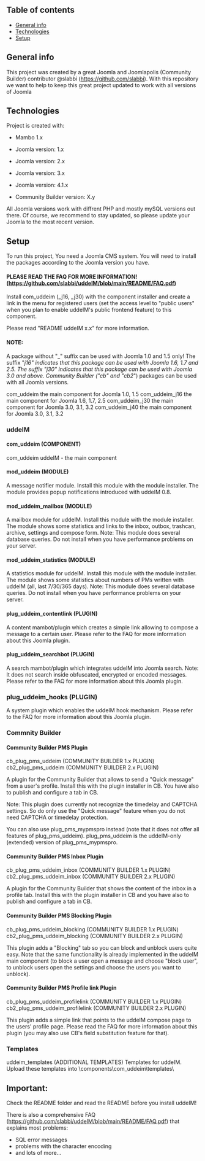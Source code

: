 ## Table of contents
* [General info](#general-info)
* [Technologies](#technologies)
* [Setup](#setup)

## General info
This project was created by a great Joomla and Joomlapolis (Community Builder) contributor @slabbi (https://github.com/slabbi).
With this repository we want to help to keep this great project updated to work with all versions of Joomla
	
## Technologies

Project is created with:
* Mambo 1.x
* Joomla version: 1.x
* Joomla version: 2.x
* Joomla version: 3.x
* Joomla version: 4.1.x

* Community Builder version: X.y

All Joomla versions work with diffrent PHP and mostly mySQL versions out there.
Of course, we recommend to stay updated, so please update your Joomla to the most recent version.
	
## Setup
To run this project, You need a Joomla CMS system. You will need to install the packages according to the Joomla version you have.

#### PLEASE READ THE FAQ FOR MORE INFORMATION! (https://github.com/slabbi/uddeIM/blob/main/README/FAQ.pdf)

Install com_uddeim (_j16, _j30) with the component installer and create a link in the menu for registered users (set the access level to "public users" when you plan to enable uddeIM's public frontend feature) to this component.

Please read "README uddeIM x.x" for more information.


#### NOTE:
A package without "_" suffix can be used with Joomla 1.0 and 1.5 only! The suffix "_j16" indicates that this package can be used with Joomla 1.6, 1.7 and 2.5. The suffix "_j30" indicates that this package can be used with Joomla 3.0 and above.
Community Builder ("cb_" and "cb2_") packages can be used with all Joomla versions.

com_uddeim        the main component for Joomla 1.0, 1.5
com_uddeim_j16    the main component for Joomla 1.6, 1.7, 2.5
com_uddeim_j30    the main component for Joomla 3.0, 3.1, 3.2
com_uddeim_j40    the main component for Joomla 3.0, 3.1, 3.2

### uddeIM

#### com_uddeim (COMPONENT)
com_uddeim        uddeIM - the main component

#### mod_uddeim (MODULE)
A message notifier module. Install this module with the module installer. The module provides popup notifications introduced with uddeIM 0.8.

#### mod_uddeim_mailbox (MODULE)
A mailbox module for uddeIM. Install this module with the module installer. The module shows some statistics and links to the inbox, outbox, trashcan, archive, settings and compose form.
Note: This module does several database queries. Do not install when you have performance problems on your server.

#### mod_uddeim_statistics (MODULE)
A statistics module for uddeIM. Install this module with the module installer. The module shows some statistics about numbers of PMs written with uddeIM (all, last 7/30/365 days).
Note: This module does several database queries. Do not install when you have performance problems on your server.

#### plug_uddeim_contentlink (PLUGIN)
A content mambot/plugin which creates a simple link allowing to compose a message to a certain user. Please refer to the FAQ for more information about this Joomla plugin.

#### plug_uddeim_searchbot (PLUGIN)
A search mambot/plugin which integrates uddeIM into Joomla search. Note: It does not search inside obfuscated, encrypted or encoded messages. Please refer to the FAQ for more information about this Joomla plugin.

### plug_uddeim_hooks (PLUGIN)
A system plugin which enables the uddeIM hook mechanism. Please refer to the FAQ for more information about this Joomla plugin.

### Commnity Builder

#### Community Builder PMS Plugin

cb_plug_pms_uddeim                 (COMMUNITY BUILDER 1.x PLUGIN)
cb2_plug_pms_uddeim                (COMMUNITY BUILDER 2.x PLUGIN)

A plugin for the Community Builder that allows to send a "Quick message" from a user's profile. Install this with the plugin installer in CB. You have also to publish and configure a tab in CB.

Note: This plugin does currently not recognize the timedelay and CAPTCHA settings. So do only use the "Quick message" feature when you do not need CAPTCHA or timedelay protection.

You can also use plug_pms_mypmspro instead (note that it does not offer all features of plug_pms_uddeim).
plug_pms_uddeim is the uddeIM-only (extended) version of plug_pms_mypmspro.

#### Community Builder PMS Inbox Plugin

cb_plug_pms_uddeim_inbox           (COMMUNITY BUILDER 1.x PLUGIN)
cb2_plug_pms_uddeim_inbox          (COMMUNITY BUILDER 2.x PLUGIN)

A plugin for the Community Builder that shows the content of the inbox in a profile tab. Install this with the plugin installer in CB and you have also to publish and configure a tab in CB.

#### Community Builder PMS Blocking Plugin

cb_plug_pms_uddeim_blocking        (COMMUNITY BUILDER 1.x PLUGIN)
cb2_plug_pms_uddeim_blocking       (COMMUNITY BUILDER 2.x PLUGIN)

This plugin adds a "Blocking" tab so you can block and unblock users quite easy. Note that the same functionality is already implemented in the uddeIM main component (to block a user open a message and choose "block user", to unblock users open the settings and choose the users you want to unblock).

#### Community Builder PMS Profile link Plugin
cb_plug_pms_uddeim_profilelink     (COMMUNITY BUILDER 1.x PLUGIN)
cb2_plug_pms_uddeim_profilelink    (COMMUNITY BUILDER 2.x PLUGIN)

This plugin adds a simple link that points to the uddeIM compose page to the users' profile page. Please read the FAQ for more information about this plugin (you may also use CB's field substitution feature for that).

### Templates
uddeim_templates (ADDITIONAL TEMPLATES)
Templates for uddeIM. Upload these templates into \components\com_uddeim\templates\


## Important:

Check the README folder and read the README before you install uddeIM!

There is also a comprehensive FAQ (https://github.com/slabbi/uddeIM/blob/main/README/FAQ.pdf) that explains most problems:
 - SQL error messages
 - problems with the character encoding
 - and lots of more...


